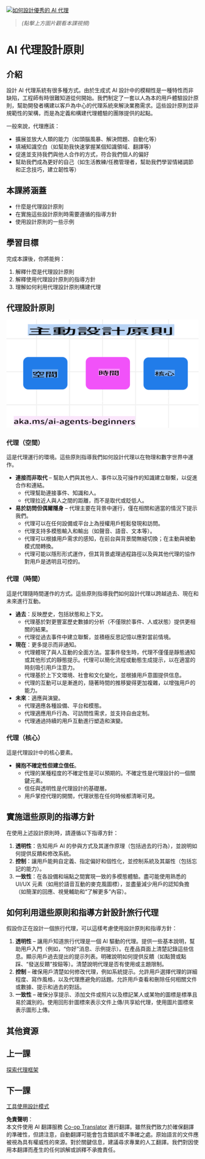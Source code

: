 <!--
CO_OP_TRANSLATOR_METADATA:
{
  "original_hash": "969885aab5f923f67f134ce115fbbcaf",
  "translation_date": "2025-03-28T14:10:58+00:00",
  "source_file": "03-agentic-design-patterns\\README.md",
  "language_code": "tw"
}
-->
[![如何設計優秀的 AI 代理](../../../translated_images/lesson-3-thumbnail.fc00fd0f7e476e3f6dbe06f4c10d1590953810d345283f825e79bede5e97e6d6.tw.png)](https://youtu.be/m9lM8qqoOEA?si=4KimounNKvArQQ0K)

> _(點擊上方圖片觀看本課視頻)_
# AI 代理設計原則

## 介紹

設計 AI 代理系統有很多種方式。由於生成式 AI 設計中的模糊性是一種特性而非缺陷，工程師有時很難知道從何開始。我們制定了一套以人為本的用戶體驗設計原則，幫助開發者構建以客戶為中心的代理系統來解決業務需求。這些設計原則並非規範性的架構，而是為定義和構建代理體驗的團隊提供的起點。

一般來說，代理應該：

- 擴展並放大人類的能力（如頭腦風暴、解決問題、自動化等）
- 填補知識空白（如幫助我快速掌握某個知識領域、翻譯等）
- 促進並支持我們與他人合作的方式，符合我們個人的偏好
- 幫助我們成為更好的自己（如生活教練/任務管理者，幫助我們學習情緒調節和正念技巧，建立韌性等）

## 本課將涵蓋

- 什麼是代理設計原則
- 在實施這些設計原則時需要遵循的指導方針
- 使用設計原則的一些示例

## 學習目標

完成本課後，你將能夠：

1. 解釋什麼是代理設計原則
2. 解釋使用代理設計原則的指導方針
3. 理解如何利用代理設計原則構建代理

## 代理設計原則

![代理設計原則](../../../translated_images/agentic-design-principles.9f32a64bb6e2aa5a1bdffb70111aa724058bc248b1a3dd3c6661344015604cff.tw.png)

### 代理（空間）

這是代理運行的環境。這些原則指導我們如何設計代理以在物理和數字世界中運作。

- **連接而非取代** – 幫助人們與其他人、事件以及可操作的知識建立聯繫，以促進合作和連結。
  - 代理幫助連接事件、知識和人。
  - 代理拉近人與人之間的距離，而不是取代或貶低人。
- **易於訪問但偶爾隱身** – 代理主要在背景中運行，僅在相關和適當的情況下提示我們。
  - 代理可以在任何設備或平台上為授權用戶輕鬆發現和訪問。
  - 代理支持多模態輸入和輸出（如聲音、語音、文本等）。
  - 代理可以根據用戶需求的感知，在前台與背景間無縫切換；在主動與被動模式間轉換。
  - 代理可能以隱形形式運作，但其背景處理過程路徑以及與其他代理的協作對用戶是透明且可控的。

### 代理（時間）

這是代理隨時間運作的方式。這些原則指導我們如何設計代理以跨越過去、現在和未來進行互動。

- **過去**：反映歷史，包括狀態和上下文。
  - 代理基於對更豐富歷史數據的分析（不僅限於事件、人或狀態）提供更相關的結果。
  - 代理從過去事件中建立聯繫，並積極反思記憶以應對當前情境。
- **現在**：更多提示而非通知。
  - 代理體現了與人互動的全面方法。當事件發生時，代理不僅僅是靜態通知或其他形式的靜態提示。代理可以簡化流程或動態生成提示，以在適當的時刻吸引用戶注意力。
  - 代理基於上下文環境、社會和文化變化，並根據用戶意圖提供信息。
  - 代理的互動可以是漸進的，隨著時間的推移變得更加複雜，以增強用戶的能力。
- **未來**：適應與演變。
  - 代理適應各種設備、平台和模態。
  - 代理適應用戶行為、可訪問性需求，並支持自由定制。
  - 代理通過持續的用戶互動進行塑造和演變。

### 代理（核心）

這是代理設計中的核心要素。

- **擁抱不確定性但建立信任**。
  - 代理的某種程度的不確定性是可以預期的。不確定性是代理設計的一個關鍵元素。
  - 信任與透明性是代理設計的基礎層。
  - 用戶掌控代理的開關，代理狀態在任何時候都清晰可見。

## 實施這些原則的指導方針

在使用上述設計原則時，請遵循以下指導方針：

1. **透明性**：告知用戶 AI 的參與方式及其運作原理（包括過去的行為），並說明如何提供反饋和修改系統。
2. **控制**：讓用戶能夠自定義、指定偏好和個性化，並控制系統及其屬性（包括忘記的能力）。
3. **一致性**：在各設備和端點之間實現一致的多模態體驗。盡可能使用熟悉的 UI/UX 元素（如用於語音互動的麥克風圖標），並盡量減少用戶的認知負擔（如簡潔的回應、視覺輔助和“了解更多”內容）。

## 如何利用這些原則和指導方針設計旅行代理

假設你正在設計一個旅行代理，可以這樣考慮使用設計原則和指導方針：

1. **透明性** – 讓用戶知道旅行代理是一個 AI 驅動的代理。提供一些基本說明，幫助用戶入門（例如，“你好”消息、示例提示）。在產品頁面上清楚記錄這些信息。顯示用戶過去提出的提示列表。明確說明如何提供反饋（如點贊或點踩、“發送反饋”按鈕等）。清楚說明代理是否有使用或主題限制。
2. **控制** – 確保用戶清楚如何修改代理，例如系統提示。允許用戶選擇代理的詳細程度、寫作風格，以及代理應避免的話題。允許用戶查看和刪除任何相關文件或數據、提示和過去的對話。
3. **一致性** – 確保分享提示、添加文件或照片以及標記某人或某物的圖標是標準且易於識別的。使用回形針圖標來表示文件上傳/共享給代理，使用圖片圖標來表示圖形上傳。

## 其他資源

## 上一課

[探索代理框架](../02-explore-agentic-frameworks/README.md)

## 下一課

[工具使用設計模式](../04-tool-use/README.md)

**免責聲明**：  
本文件使用 AI 翻譯服務 [Co-op Translator](https://github.com/Azure/co-op-translator) 進行翻譯。雖然我們致力於確保翻譯的準確性，但請注意，自動翻譯可能會包含錯誤或不準確之處。原始語言的文件應被視為具有權威性的來源。對於關鍵信息，建議尋求專業的人工翻譯。我們對因使用本翻譯而產生的任何誤解或誤釋不承擔責任。
